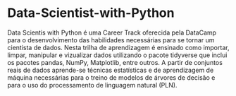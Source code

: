 # Data-Scientist-with-Python
 Data Scientis with Python é uma Career Track oferecida pela DataCamp para o desenvolvimento das habilidades necessárias para se tornar um cientista de dados. Nesta trilha de aprendizagem é ensinado como importar, limpar, manipular e vizualizar dados utilizando o pacote tidyverse que inclui os pacotes pandas, NumPy, Matplotlib, entre outros. A partir de conjuntos reais de dados aprende-se técnicas estatísticas e de aprendizagem de máquina necessárias para o treino de modelos de árvores de decisão e para o uso do processamento de linguagem natural (PLN).
